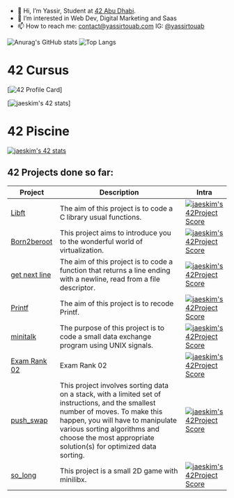 - 👋 Hi, I’m Yassir, Student at [42 Abu Dhabi](https://42abudhabi.ae/).
- 👀 I’m interested in Web Dev, Digital Marketing and Saas
- 📫 How to reach me: contact@yassirtouab.com IG: [@yassirtouab](https://instagram.com/yassirtouab)

![Anurag's GitHub stats](https://github-readme-stats.vercel.app/api?username=yassirtouab&show_icons=true&theme=onedark)
![Top Langs](https://github-readme-stats.vercel.app/api/top-langs/?username=yassirtouab&layout=compact&theme=onedark)

# 42 Cursus

[![42 Profile Card](https://1337-readme.vercel.app/api/profile?cursus=42cursus&leet_logo=hide&login=ytouab)]

[![jaeskim's 42 stats](https://badge42.herokuapp.com/api/stats/ytouab)]

# 42 Piscine

[![jaeskim's 42 stats](https://badge42.herokuapp.com/api/stats/ytouab?cursus=C%20Piscine)](https://github.com/yassirtouab)




## 42 Projects done so far:

Project | Description | Intra
------- | ----------- | -----
[Libft](https://github.com/yassirtouab/libft) | The aim of this project is to code a C library usual functions. | [![jaeskim's 42Project Score](https://badge42.herokuapp.com/api/project/ytouab/Libft)](https://github.com/yassirtouab)
[Born2beroot](https://github.com/yassirtouab/born2beroot)| This project aims to introduce you to the wonderful world of virtualization. | [![jaeskim's 42Project Score](https://badge42.herokuapp.com/api/project/ytouab/Born2beroot)](https://github.com/yassirtouab)
[get next line](https://github.com/yassirtouab/get_next_line)| The aim of this project is to code a function that returns a line ending with a newline, read from a file descriptor. | [![jaeskim's 42Project Score](https://badge42.herokuapp.com/api/project/ytouab/get_next_line)](https://github.com/yassirtouab)
[Printf](https://github.com/yassrtouab/ft_printf)|The aim of this project is to recode Printf. | [![jaeskim's 42Project Score](https://badge42.herokuapp.com/api/project/ytouab/ft_printf)](https://github.com/yassirtouab)
[minitalk](https://github.com/yassirtouab/minitalk)| The purpose of this project is to code a small data exchange program using UNIX signals. | [![jaeskim's 42Project Score](https://badge42.herokuapp.com/api/project/ytouab/minitalk)](https://github.com/yassirtouab)
[Exam Rank 02](https://github.com/yassirtouab/exam-rank-02)| Exam Rank 02 | [![jaeskim's 42Project Score](https://badge42.herokuapp.com/api/project/ytouab/ft_printf)](https://github.com/yassirtouab)
[push_swap](https://github.com/yassirtouab/push_swap)| This project involves sorting data on a stack, with a limited set of instructions, and the smallest number of moves. To make this happen, you will have to manipulate various sorting algorithms and choose the most appropriate solution(s) for optimized data sorting. | [![jaeskim's 42Project Score](https://badge42.herokuapp.com/api/project/ytouab/push_swap)](https://github.com/yassirtouab)
[so_long](https://github.com/yassirtouab/so_long)| This project is a small 2D game with minilibx. | [![jaeskim's 42Project Score](https://badge42.herokuapp.com/api/project/ytouab/so_long)](https://github.com/yassirtouab) 

<!---
yassirtouab/yassirtouab is a ✨ special ✨ repository because its `README.md` (this file) appears on your GitHub profile.
You can click the Preview link to take a look at your changes.
--->
